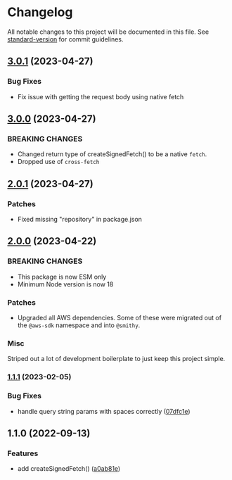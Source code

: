 # Changelog

All notable changes to this project will be documented in this file. See [standard-version](https://github.com/conventional-changelog/standard-version) for commit guidelines.

## [3.0.1](https://github.com/stevecaldwell77/aws-signed-fetch-js/compare/v3.0.0...v3.0.1) (2023-04-27)

### Bug Fixes

-   Fix issue with getting the request body using native fetch

## [3.0.0](https://github.com/stevecaldwell77/aws-signed-fetch-js/compare/v2.0.1...v3.0.0) (2023-04-27)

### BREAKING CHANGES

-   Changed return type of createSignedFetch() to be a native `fetch`.
-   Dropped use of `cross-fetch`

## [2.0.1](https://github.com/stevecaldwell77/aws-signed-fetch-js/compare/v2.0.0...v2.0.1) (2023-04-27)

### Patches

-   Fixed missing "repository" in package.json

## [2.0.0](https://github.com/stevecaldwell77/aws-signed-fetch-js/compare/v1.1.0...v2.0.0) (2023-04-22)

### BREAKING CHANGES

-   This package is now ESM only
-   Minimum Node version is now 18

### Patches

-   Upgraded all AWS dependencies. Some of these were migrated out of the `@aws-sdk` namespace and into `@smithy`.

### Misc

Striped out a lot of development boilerplate to just keep this project simple.

### [1.1.1](https://github.com/stevecaldwell77/aws-signed-fetch-js/compare/v1.1.0...v1.1.1) (2023-02-05)

### Bug Fixes

-   handle query string params with spaces correctly ([07dfc1e](https://github.com/stevecaldwell77/aws-signed-fetch-js/commit/07dfc1e50b783c4c51bcc00542c0e7ba13c9e3f3))

## 1.1.0 (2022-09-13)

### Features

-   add createSignedFetch() ([a0ab81e](https://github.com/stevecaldwell77/aws-signed-fetch-js/commit/a0ab81e6c6478db1f4db38583114edc9ba6a1f64))
